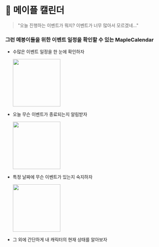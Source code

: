# 🍄 메이플 캘린더

> "오늘 진행하는 이벤트가 뭐지? 이벤트가 너무 많아서 모르겠네…"
> 

### 그런 메붕이들을 위한 이벤트 일정을 확인할 수 있는 MapleCalendar
 - 수많은 이벤트 일정을 한 눈에 확인하자
   <p>
      <img width=150 src="https://github.com/littlesam95/MapleCalendar/assets/55424662/7b42c3a7-7898-475b-81e9-cfc7ca96a1cf">
   </p>
 - 오늘 무슨 이벤트가 종료되는지 알림받자
   <p align>
      <img width=150 src="https://github.com/littlesam95/MapleCalendar/assets/55424662/2662a281-79e1-4438-aeb6-738d976a67d3">
   </p>
 - 특정 날짜에 무슨 이벤트가 있는지 숙지하자
   <p align>
      <img width=150 src="https://github.com/littlesam95/MapleCalendar/assets/55424662/9795ba1f-4868-46a0-be56-e6c9f724b8e7">
   </p>
 - 그 외에 간단하게 내 캐릭터의 현재 상태를 알아보자
